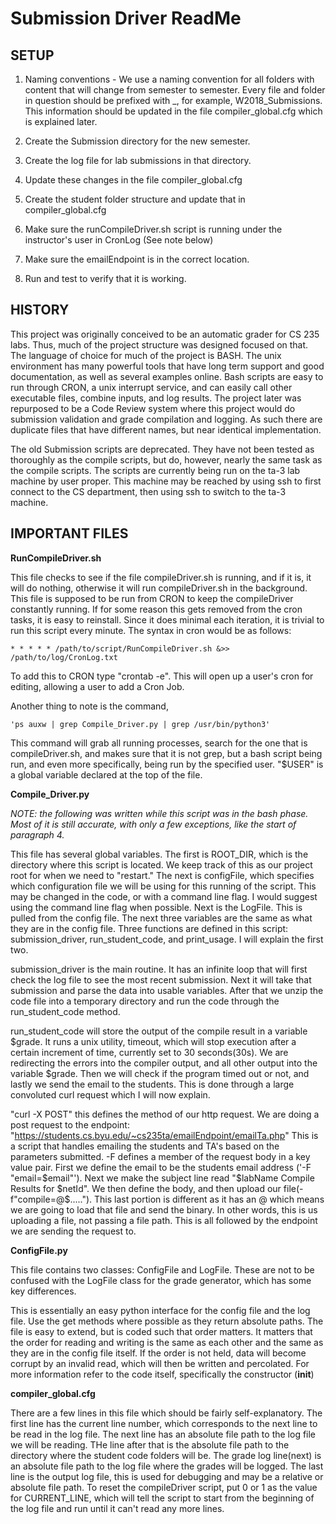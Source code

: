 # Submission Driver ReadMe

## SETUP

  1. Naming conventions - We use a naming convention for all folders with content that will
     change from semester to semester.  Every file and folder in question should be prefixed
     with <semester><year>_<file name>, for example, W2018_Submissions.  This information should
     be updated in the file compiler_global.cfg which is explained later.

  2. Create the Submission directory for the new semester.

  3. Create the log file for lab submissions in that directory.

  4. Update these changes in the file compiler_global.cfg

  5. Create the student folder structure and update that in compiler_global.cfg

  6. Make sure the runCompileDriver.sh script is running under the instructor's user in CronLog
        (See note below)

  7. Make sure the emailEndpoint is in the correct location.

  8. Run and test to verify that it is working.


## HISTORY

This project was originally conceived to be an automatic grader for CS 235 labs.  Thus, much of
the project structure was designed focused on that.  The language of choice for much of the 
project is BASH.  The unix environment has many powerful tools that have long term support and 
good documentation, as well as several examples online.  Bash scripts are easy to run through 
CRON, a unix interrupt service, and can easily call other executable files, combine inputs, and 
log results.  The project later was repurposed to be a Code Review system where this project 
would do submission validation and grade compilation and logging.  As such there are duplicate 
files that have different names, but near identical implementation.

The old Submission scripts are deprecated.  They have not been tested as thoroughly as the compile 
scripts, but do, however, nearly the same task as the compile scripts.  The scripts are currently 
being run on the ta-3 lab machine by user proper.  This machine may be reached by using ssh to 
first connect to the CS department, then using ssh to switch to the ta-3 machine.

## IMPORTANT FILES

**RunCompileDriver.sh**

  This file checks to see if the file compileDriver.sh is running, and if it is, it will do 
  nothing, otherwise it will run compileDriver.sh in the background.  This file is supposed to 
  be run from CRON to keep the compileDriver constantly running.  If for some reason this gets 
  removed from the cron tasks, it is easy to reinstall.  Since it does minimal each iteration, it 
  is trivial to run this script every minute.  The syntax in cron would be as follows:

    * * * * * /path/to/script/RunCompileDriver.sh &>> /path/to/log/CronLog.txt

  To add this to CRON type "crontab -e".  This will open up a user's cron for editing, allowing 
  a user to add a Cron Job.

  Another thing to note is the command, 
  
    'ps auxw | grep Compile_Driver.py | grep /usr/bin/python3'

  This command will grab all running processes, search for the one that is compileDriver.sh, and
  makes sure that it is not grep, but a bash script being run, and even more specifically, being
  run by the specified user.  "$USER" is a global variable declared at the top of the file.  

**Compile_Driver.py**

  *NOTE: the following was written while this script was in the bash phase.  Most of it is still
  accurate, with only a few exceptions, like the start of paragraph 4.*

  This file has several global variables.  The first is ROOT_DIR, which is the directory where this
  script is located.  We keep track of this as our project root for when we need to "restart." The
  next is configFile, which specifies which configuration file we will be using for this running
  of the script.  This may be changed in the code, or with a command line flag.  I would suggest
  using the command line flag when possible.  Next is the LogFile.  This is pulled from the config
  file.  The next three variables are the same as what they are in the config file.  Three functions
  are defined in this script: submission_driver, run_student_code, and print_usage.  I will explain
  the first two.  
  
  submission_driver is the main routine.  It has an infinite loop that will first
  check the log file to see the most recent submission.  Next it will take that submission and parse
  the data into usable variables.  After that we unzip the code file into a temporary directory 
  and run the code through the run_student_code method.

  run_student_code will store the output of the compile result in a variable $grade.  It runs a 
  unix utility, timeout, which will stop execution after a certain increment of time, currently
  set to 30 seconds(30s).  We are redirecting the errors into the compiler output, and all other
  output into the variable $grade.  Then we will check if the program timed out or not, and
  lastly we send the email to the students.  This is done through a large convoluted curl request
  which I will now explain.
    
  "curl -X POST" this defines the method of our http request.  We are doing a post request to the 
  endpoint: "https://students.cs.byu.edu/~cs235ta/emailEndpoint/emailTa.php"  This is a script that
  handles emailing the students and TA's based on the parameters submitted.  -F defines a member of
  the request body in a key value pair.  First we define the email to be the students email address
  ('-F "email=$email"').  Next we make the subject line read "$labName Compile Results for $netId".
  We then define the body, and then upload our file(-f"compile=@$.....").  This last portion is
  different as it has an @ which means we are going to load that file and send the binary.  In 
  other words, this is us uploading a file, not passing a file path. This is all followed by the
  endpoint we are sending the request to.

**ConfigFile.py**

  This file contains two classes: ConfigFile and LogFile.  These are not to be confused with the 
  LogFile class for the grade generator, which has some key differences.  

  This is essentially an easy python interface for the config file and the log file.  Use the get 
  methods where possible as they return absolute paths.  The file is easy to extend, but is coded
  such that order matters.  It matters that the order for reading and writing is the same as each
  other and the same as they are in the config file itself.  If the order is not held, data will
  become corrupt by an invalid read, which will then be written and percolated.  For more information 
  refer to the code itself, specifically the constructor (__init__)

**compiler_global.cfg**

  There are a few lines in this file which should be fairly self-explanatory.  The first line 
  has the current line number, which corresponds to the next line to be read in the log file.
  The next line has an absolute file path to the log file we will be reading.  THe line after 
  that is the absolute file path to the directory where the student code folders will be.  The 
  grade log line(next) is an absolute file path to the log file where the grades will be logged.
  The last line is the output log file, this is used for debugging and may be a relative or absolute
  file path. To reset the compileDriver script, put 0 or 1 as the value for CURRENT_LINE, which
  will tell the script to start from the beginning of the log file and run until it can't read
  any more lines.
